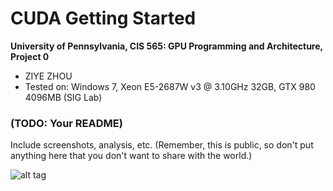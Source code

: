 CUDA Getting Started
====================

**University of Pennsylvania, CIS 565: GPU Programming and Architecture, Project 0**

* ZIYE ZHOU
* Tested on:  Windows 7, Xeon E5-2687W v3 @ 3.10GHz 32GB, GTX 980 4096MB (SIG Lab)

### (TODO: Your README)

Include screenshots, analysis, etc. (Remember, this is public, so don't put
anything here that you don't want to share with the world.)

![alt tag](https://github.com/ziyezhou-Jerry/Project0-CUDA-Getting-Started/blob/master/images/screenshot1.png?raw=true)
